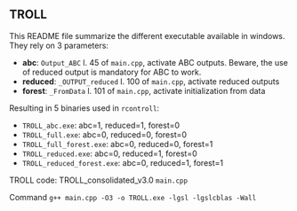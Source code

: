 ## TROLL

This README file summarize the different executable available in windows.
They rely on 3 parameters:

- **abc**: `Output_ABC` l. 45 of `main.cpp`, activate ABC outputs. Beware, the use of reduced output is mandatory for ABC to work.
- **reduced**: `_OUTPUT_reduced` l. 100 of `main.cpp`, activate reduced outputs
- **forest**: `_FromData` l. 101 of `main.cpp`, activate initialization from data

Resulting in 5 binaries used in `rcontroll`:

- `TROLL_abc.exe`: abc=1, reduced=1, forest=0
- `TROLL_full.exe`: abc=0, reduced=0, forest=0
- `TROLL_full_forest.exe`: abc=0, reduced=0, forest=1
- `TROLL_reduced.exe`: abc=0, reduced=1, forest=0
- `TROLL_reduced_forest.exe`: abc=0, reduced=1, forest=1

TROLL code: TROLL_consolidated_v3.0 `main.cpp`

Command `g++ main.cpp -O3 -o TROLL.exe -lgsl -lgslcblas -Wall`
